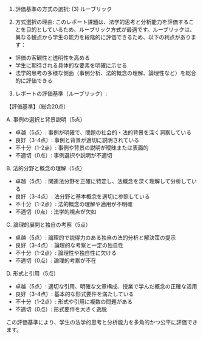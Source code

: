 1. 評価基準の方式の選択:
(3) ルーブリック

2. 方式選択の理由:
このレポート課題は、法学的思考と分析能力を評価することを目的としているため、ルーブリック方式が最適です。ルーブリックは、異なる観点から学生の能力を段階的に評価できるため、以下の利点があります：
- 評価の客観性と透明性を高める
- 学生に期待される具体的な要素を明確に示せる
- 法学的思考の多様な側面（事例分析、法的概念の理解、論理性など）を総合的に評価できる

3. レポートの評価基準（ルーブリック）:

【評価基準】（総合20点）

A. 事例の選択と背景説明（5点）
- 卓越（5点）: 事例が明確で、問題の社会的・法的背景を深く洞察している
- 良好（3-4点）: 事例と背景が適切に説明されている
- 不十分（1-2点）: 事例や背景の説明が曖昧または表面的
- 不適切（0点）: 事例選択や説明が不適切

B. 法的分野と概念の理解（5点）
- 卓越（5点）: 関連法分野を正確に特定し、法概念を深く理解して分析している
- 良好（3-4点）: 法分野と基本概念を適切に参照している
- 不十分（1-2点）: 法的概念の理解や適用が不明確
- 不適切（0点）: 法学的視点が欠如

C. 論理的展開と独自の考察（5点）
- 卓越（5点）: 論理的で説得力のある独自の法的分析と解決策の提示
- 良好（3-4点）: 論理的な考察と一定の独自性
- 不十分（1-2点）: 論理性や独自性に欠ける
- 不適切（0点）: 論理的考察が不在

D. 形式と引用（5点）
- 卓越（5点）: 適切な引用、明確な文章構成、授業で学んだ概念の正確な活用
- 良好（3-4点）: 基本的な形式要件を満たしている
- 不十分（1-2点）: 形式や引用に複数の問題がある
- 不適切（0点）: 形式要件を大きく逸脱

この評価基準により、学生の法学的思考と分析能力を多角的かつ公平に評価できます。